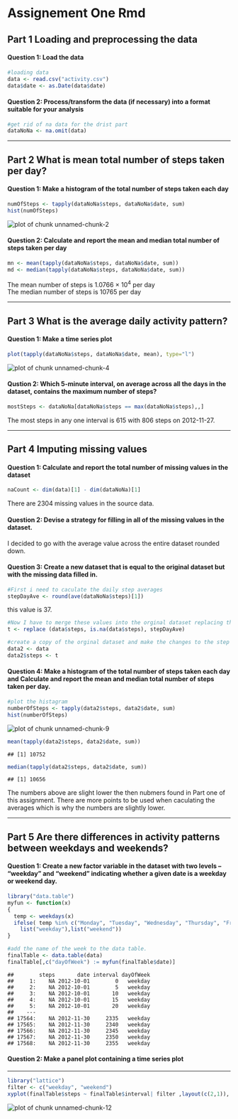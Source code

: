 
Assignement One Rmd
==========================
Part 1  Loading and preprocessing the data
------------------------------------------
#### Question 1: Load the data 

```r
#loading data
data <- read.csv("activity.csv")
data$date <- as.Date(data$date)
```
#### Question 2: Process/transform the data (if necessary) into a format suitable for your analysis

```r
#get rid of na data for the drist part
dataNoNa <- na.omit(data)
```
______________________________________________________________________
Part 2 What is mean total number of steps taken per day?
--------------------------------------------------------
#### Question 1: Make a histogram of the total number of steps taken each day

```r
numOfSteps <- tapply(dataNoNa$steps, dataNoNa$date, sum)
hist(numOfSteps)
```

![plot of chunk unnamed-chunk-2](figure/unnamed-chunk-2.png) 

#### Question 2: Calculate and report the mean and median total number of steps taken per day 

```r
mn <- mean(tapply(dataNoNa$steps, dataNoNa$date, sum))
md <- median(tapply(dataNoNa$steps, dataNoNa$date, sum))
```

The mean number of steps is  1.0766 &times; 10<sup>4</sup> per day  
The median number of steps is 10765 per day  
  
_______________________________________________________________
    
Part 3 What is the average daily activity pattern?
--------------------------------------------------
#### Question 1: Make a time series plot  

```r
plot(tapply(dataNoNa$steps, dataNoNa$date, mean), type="l")
```

![plot of chunk unnamed-chunk-4](figure/unnamed-chunk-4.png) 

#### Qustion 2: Which 5-minute interval, on average across all the days in the dataset, contains the maximum number of steps?

```r
mostSteps <- dataNoNa[dataNoNa$steps == max(dataNoNa$steps),,]
```

The most steps in any one interval is 615 with 806 steps on 2012-11-27.  
_______________________________

Part 4 Imputing missing values
-------------------------------------------------------
#### Question 1: Calculate and report the total number of missing values in the dataset

```r
naCount <- dim(data)[1] - dim(dataNoNa)[1]
```
There are 2304 missing values in the source data.  

#### Question 2: Devise a strategy for filling in all of the missing values in the dataset. 
I decided to go with the average value across the entire dataset rounded down.  

#### Question 3: Create a new dataset that is equal to the original dataset but with the missing data filled in.

```r
#First i need to caculate the daily step averages
stepDayAve <- round(ave(dataNoNa$steps)[1])
```
this value is 37.  

```r
#Now I have to merge these values into the orginal dataset replacing the NA values
t <- replace (data$steps, is.na(data$steps), stepDayAve)

#create a copy of the orginal dataset and make the changes to the step counts.
data2 <- data
data2$steps <- t
```


#### Question 4: Make a histogram of the total number of steps taken each day and Calculate and report the mean and median total number of steps taken per day.

```r
#plot the histagram
numberOfSteps <- tapply(data2$steps, data2$date, sum)
hist(numberOfSteps)
```

![plot of chunk unnamed-chunk-9](figure/unnamed-chunk-9.png) 



```r
mean(tapply(data2$steps, data2$date, sum))
```

```
## [1] 10752
```

```r
median(tapply(data2$steps, data2$date, sum))
```

```
## [1] 10656
```

The numbers above are slight lower the then nubmers found in Part one of this assignment. There are more points to be used when caculating the averages which is why the numbers are slightly lower.  


___________________________________________
Part 5 Are there differences in activity patterns between weekdays and weekends?
------------------------------------------
#### Question 1: Create a new factor variable in the dataset with two levels – “weekday” and “weekend” indicating whether a given date is a weekday or weekend day.

```r
library("data.table")
myfun <- function(x)
{
  temp <- weekdays(x)
  ifelse( temp %in% c("Monday", "Tuesday", "Wednesday", "Thursday", "Friday"),
    list("weekday"),list("weekend"))
}

#add the name of the week to the data table.
finalTable <- data.table(data)
finalTable[,c("dayOfWeek") := myfun(finalTable$date)]
```

```
##        steps       date interval dayOfWeek
##     1:    NA 2012-10-01        0   weekday
##     2:    NA 2012-10-01        5   weekday
##     3:    NA 2012-10-01       10   weekday
##     4:    NA 2012-10-01       15   weekday
##     5:    NA 2012-10-01       20   weekday
##    ---                                    
## 17564:    NA 2012-11-30     2335   weekday
## 17565:    NA 2012-11-30     2340   weekday
## 17566:    NA 2012-11-30     2345   weekday
## 17567:    NA 2012-11-30     2350   weekday
## 17568:    NA 2012-11-30     2355   weekday
```

#### Question 2: Make a panel plot containing a time series plot
-----------------------------------------------------------------

```r
library("lattice")
filter <- c("weekday", "weekend")
xyplot(finalTable$steps ~ finalTable$interval| filter ,layout(c(2,1)), type="l")
```

![plot of chunk unnamed-chunk-12](figure/unnamed-chunk-12.png) 
